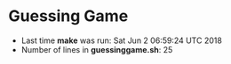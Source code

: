 # Guessing Game
* Last time **make** was run: 
Sat Jun  2 06:59:24 UTC 2018
* Number of lines in **guessinggame.sh**: 
25
